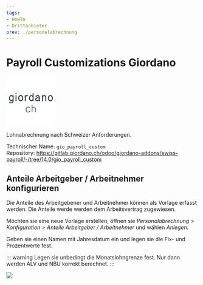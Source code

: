 ```yaml
---
tags:
- HowTo
- Drittanbieter
prev: ./personalabrechnung
---
```

# Payroll Customizations Giordano
![](assets/odoo_icon_gioardano.png)

Lohnabrechnung nach Schweizer Anforderungen.

Technischer Name: `gio_payroll_custom`\
Repository: <https://gitlab.giordano.ch/odoo/giordano-addons/swiss-payroll/-/tree/14.0/gio_payroll_custom>

## Anteile Arbeitgeber / Arbeitnehmer konfigurieren

Die Anteile des Arbeitgebener und Arbeitnehmer können als Vorlage erfasst werden. Die Anteile werde werden dem Arbeitsvertrag zugewiesen.

Möchten sie eine neue Vorlage erstellen, öffnen sie *Personalabrechnung > Konfiguration > Anteile Arbeitgeber / Arbeitnehmer* und wählen *Anlegen.*

Geben sie einen Namen mit Jahresdatum ein und legen sie die Fix- und Prozentwerte fest.

::: warning
Legen sie unbedingt die Monatslohngrenze fest. Nur dann werden ALV und NBU korrekt berechnet.
:::

![](assets/Pesonalabrechnung%20Anteile%20Arbeitnehmer%20Arbeitgebener.png)